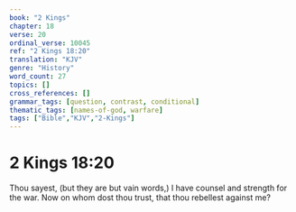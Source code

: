 ```yaml
---
book: "2 Kings"
chapter: 18
verse: 20
ordinal_verse: 10045
ref: "2 Kings 18:20"
translation: "KJV"
genre: "History"
word_count: 27
topics: []
cross_references: []
grammar_tags: [question, contrast, conditional]
thematic_tags: [names-of-god, warfare]
tags: ["Bible","KJV","2-Kings"]
---
```


# 2 Kings 18:20

Thou sayest, (but they are but vain words,) I have counsel and strength for the war. Now on whom dost thou trust, that thou rebellest against me?
